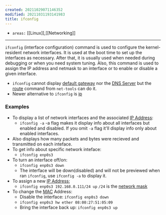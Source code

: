 ```yaml
---
created: 20211029071146352
modified: 20211031193141983
title: ifconfig
---
```


- `areas:` [[Linux]],[[Networking]]

---

`ifconfig` (interface configuration) command is used to configure the kernel-resident network interfaces. It is used at the boot time to set up the interfaces as necessary. After that, it is usually used when needed during debugging or when you need system tuning. Also, this command is used to assign the IP address and netmask to an interface or to enable or disable a given interface.

- `ifconfig` cannot display [default gateway](#default%20gateway) nor the [DNS Server](#DNS%20Server) but the [route](#route) command from `net-tools` can do it.
- Newer alternative to `ifconfig` is [ip](#ip)

### Examples

- To display a list of network interfaces and the associated [IP Address](#IP%20Address):
  - `ifconfig -a` -a flag makes it display info about all interfaces but enabled and disabled. If you omit `-a` flag it'll display info only about enabled interfaces.
- Also displays how many packets and bytes were recieved and transmitted on each inteface.
- To get info about specific network inteface:
  - `ifconfig enp0s3`
- To turn an interface off/on:
  - `ifconfig enp0s3 down`
  - The interface will be down(disabled) and will not be previewed when ran `ifconfig`, use `ifconfig -a` to display it.
- To assign a new [IP Address](#IP%20Address);
  - `ifconfig enp0s3 192.168.0.111/24 up` `/24` is the [network mask](#netmask)
- To change the [MAC](#MAC) Address:
  - Disable the interface: `ifconfig enp0s3 down`
  - `ifconfig enp0s3 hw ether 08:00:27:51:05:09`
  - Bring the interface back up: `ifconfig enp0s3 up`
